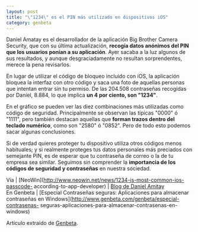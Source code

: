 ```yaml
---
layout: post
title: "\"1234\" es el PIN más utilizado en dispositivos iOS"
category: genbeta
---
```




Daniel Amatay es el desarrollador de la aplicación Big Brother Camera
Security, que con su última actualización, **recogía datos anónimos del PIN
que los usuarios ponían a su aplicación**. Ayer sacaba a la luz algunos de sus
resultados, y aunque desgraciadamente no resultan sorprendentes, merece la
pena revisarlos.

En lugar de utilizar el código de bloqueo incluido con iOS, la aplicación
bloquea la interfaz con otro código y saca una foto de aquellas personas que
intentan entrar sin tu permiso. De las 204.508 contraseñas recogidas por
Daniel, 8.884, lo que implica **un 4 por ciento, son "1234"**.  
  
En el gráfico se pueden ver las diez combinaciones más utilizadas como código
de seguridad. Principalmente se observan las típicas "0000" ó "1111", pero
también destacan aquellas que **forman trazos dentro del teclado numérico**,
como son "2580" ó "0852". Pero de todo esto podemos sacar algunas
conclusiones.

Si de verdad quieres proteger tu dispositivo utiliza otros códigos menos
habituales; y si realmente proteges tus datos personales más preciados con
semejante PIN, es de esperar que tu contraseña de correo o la de tu empresa
sea similar. Seguimos sin comprender la **importancia de los códigos de
seguridad y contraseñas** en nuestra sociedad.

Vía | [NeoWin](http://www.neowin.net/news/1234-is-most-common-ios-passcode-
according-to-app-developer) | [Blog de Daniel
Amitay](http://amitay.us/blog/files/most_common_iphone_passcodes.php)  
En Genbeta | [Especial Contraseñas seguras: Aplicaciones para almacenar
contraseñas en Windows](http://www.genbeta.com/genbeta/especial-contrasenas-
seguras-aplicaciones-para-almacenar-contrasenas-en-windows)

Artículo extraído de [Genbeta](http://www.genbeta.com).